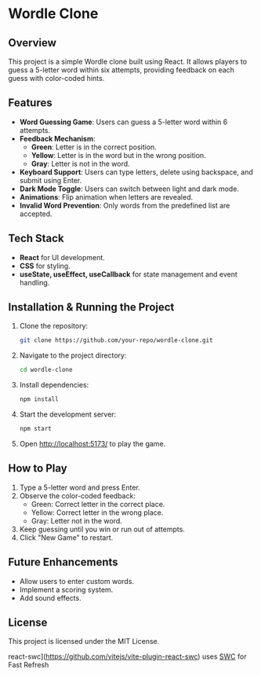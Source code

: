 # Wordle Clone

## Overview

This project is a simple Wordle clone built using React. It allows players to guess a 5-letter word within six attempts, providing feedback on each guess with color-coded hints.

## Features

- **Word Guessing Game**: Users can guess a 5-letter word within 6 attempts.
- **Feedback Mechanism**:
  - **Green**: Letter is in the correct position.
  - **Yellow**: Letter is in the word but in the wrong position.
  - **Gray**: Letter is not in the word.
- **Keyboard Support**: Users can type letters, delete using backspace, and submit using Enter.
- **Dark Mode Toggle**: Users can switch between light and dark mode.
- **Animations**: Flip animation when letters are revealed.
- **Invalid Word Prevention**: Only words from the predefined list are accepted.

## Tech Stack

- **React** for UI development.
- **CSS** for styling.
- **useState, useEffect, useCallback** for state management and event handling.

## Installation & Running the Project

1. Clone the repository:
   ```sh
   git clone https://github.com/your-repo/wordle-clone.git
   ```
2. Navigate to the project directory:
   ```sh
   cd wordle-clone
   ```
3. Install dependencies:
   ```sh
   npm install
   ```
4. Start the development server:
   ```sh
   npm start
   ```
5. Open [http://localhost:5173/](http://localhost:3000) to play the game.

## How to Play

1. Type a 5-letter word and press Enter.
2. Observe the color-coded feedback:
   - Green: Correct letter in the correct place.
   - Yellow: Correct letter in the wrong place.
   - Gray: Letter not in the word.
3. Keep guessing until you win or run out of attempts.
4. Click "New Game" to restart.

## Future Enhancements

- Allow users to enter custom words.
- Implement a scoring system.
- Add sound effects.

## License

This project is licensed under the MIT License.

react-swc](https://github.com/vitejs/vite-plugin-react-swc) uses [SWC](https://swc.rs/) for Fast Refresh
